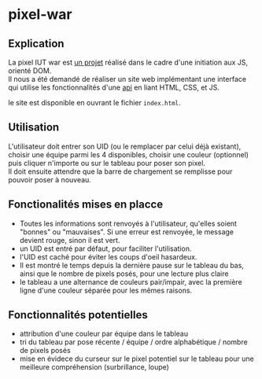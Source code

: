 # pixel-war

## Explication 
La pixel IUT war est [un projet](https://js-but1.codenestedu.fr/projet) réalisé dans le cadre d'une initiation aux JS, orienté DOM. <br>
Il nous a été demandé de réaliser un site web implémentant une interface qui utilise les fonctionnalités d'une [api](https://pixel-api.codenestedu.fr/api-docs/) en liant HTML, CSS, et JS. <br>

le site est disponible en ouvrant le fichier `index.html`.
## Utilisation 

L'utilisateur doit entrer son UID (ou le remplacer par celui déjà existant), choisir une équipe parmi les 4 disponibles, choisir une couleur (optionnel) puis cliquer n'importe ou sur le tableau pour poser son pixel. <br> Il doit ensuite attendre que la barre de chargement se remplisse pour pouvoir poser à nouveau. 


## Fonctionalités mises en placce
- Toutes les informations sont renvoyés à l'utilisateur, qu'elles soient "bonnes" ou "mauvaises". Si une erreur est renvoyée, le message devient rouge, sinon il est vert.
- un UID est entré par défaut, pour faciliter l'utilisation.
- l'UID est caché pour éviter les coups d'oeil hasardeux.
- Il est montré le temps depuis la dernière pause sur  le tableau du bas, ainsi que le nombre de pixels posés, pour une lecture plus claire
- le tableau a une alternance de couleurs pair/impair, avec la première ligne d'une couleur séparée pour les mêmes raisons.

## Fonctionnalités potentielles 

- attribution d'une couleur par équipe dans le tableau
- tri du tableau par pose récente / équipe / ordre alphabétique / nombre de pixels posés 
- mise en évidece du curseur sur le pixel potentiel sur le tableau pour une meilleure compréhension (surbrillance, loupe)
